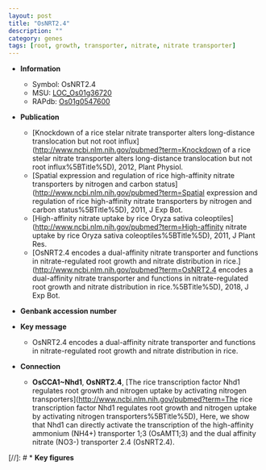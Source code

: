 ```yaml
---
layout: post
title: "OsNRT2.4"
description: ""
category: genes
tags: [root, growth, transporter, nitrate, nitrate transporter]
---
```


* **Information**  
    + Symbol: OsNRT2.4  
    + MSU: [LOC_Os01g36720](http://rice.uga.edu/cgi-bin/ORF_infopage.cgi?orf=LOC_Os01g36720)  
    + RAPdb: [Os01g0547600](https://rapdb.dna.affrc.go.jp/locus/?name=Os01g0547600)  

* **Publication**  
    + [Knockdown of a rice stelar nitrate transporter alters long-distance translocation but not root influx](http://www.ncbi.nlm.nih.gov/pubmed?term=Knockdown of a rice stelar nitrate transporter alters long-distance translocation but not root influx%5BTitle%5D), 2012, Plant Physiol.
    + [Spatial expression and regulation of rice high-affinity nitrate transporters by nitrogen and carbon status](http://www.ncbi.nlm.nih.gov/pubmed?term=Spatial expression and regulation of rice high-affinity nitrate transporters by nitrogen and carbon status%5BTitle%5D), 2011, J Exp Bot.
    + [High-affinity nitrate uptake by rice Oryza sativa coleoptiles](http://www.ncbi.nlm.nih.gov/pubmed?term=High-affinity nitrate uptake by rice Oryza sativa coleoptiles%5BTitle%5D), 2011, J Plant Res.
    + [OsNRT2.4 encodes a dual-affinity nitrate transporter and functions in nitrate-regulated root growth and nitrate distribution in rice.](http://www.ncbi.nlm.nih.gov/pubmed?term=OsNRT2.4 encodes a dual-affinity nitrate transporter and functions in nitrate-regulated root growth and nitrate distribution in rice.%5BTitle%5D), 2018, J Exp Bot.

* **Genbank accession number**  

* **Key message**  
    + OsNRT2.4 encodes a dual-affinity nitrate transporter and functions in nitrate-regulated root growth and nitrate distribution in rice.

* **Connection**  
    + __OsCCA1~Nhd1__, __OsNRT2.4__, [The rice transcription factor Nhd1 regulates root growth and nitrogen uptake by activating nitrogen transporters](http://www.ncbi.nlm.nih.gov/pubmed?term=The rice transcription factor Nhd1 regulates root growth and nitrogen uptake by activating nitrogen transporters%5BTitle%5D), Here, we show that Nhd1 can directly activate the transcription of the high-affinity ammonium (NH4+) transporter 1;3 (OsAMT1;3) and the dual affinity nitrate (NO3-) transporter 2.4 (OsNRT2.4).

[//]: # * **Key figures**  


